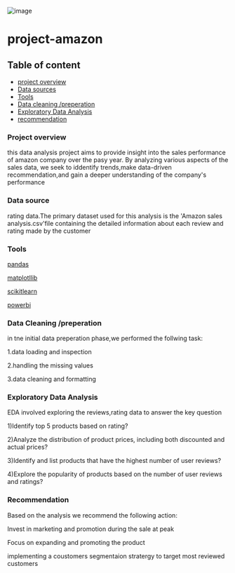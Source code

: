 ![image](https://github.com/Rishadrahman/project-amazon/assets/64669248/edb03bdc-1398-4951-bc9b-a570e8937c42)
# project-amazon

## Table of content

- [project overview](#project-overview)
- [Data sources](#data-sources)
- [Tools](#Tools)
- [Data cleaning /preperation](#Data-cleaning-/-preperation)
- [Exploratory Data Analysis](#Exploratory-Data-Analysis)
- [recommendation](#recommendations)

### Project overview
this data analysis project aims to provide insight into the sales performance of amazon company over the pasy year.
By analyzing various aspects of the sales data, we seek to iddentify trends,make data-driven recommendation,and gain a deeper understanding of the company's performance

### Data source 
rating data.The primary dataset used for this analysis is the 'Amazon sales analysis.csv'file containing the detailed information about each review and rating made by the customer

### Tools
[pandas](pandas)

[matplotllib](matplotllib)

[scikitlearn](scikitlearn)

[powerbi](powerbi)

###  Data Cleaning /preperation
in tne initial data preperation phase,we performed the follwing task:

1.data loading and inspection

2.handling the missing values

3.data cleaning and formatting


### Exploratory Data Analysis

EDA involved exploring the reviews,rating data to answer the key question

   1)Identify top 5 products based on rating?
   
   2)Analyze the distribution of product prices, including both discounted and actual prices?
   
   3)Identify and list products that have the highest number of user reviews?
   
   4)Explore the popularity of products based on the number of user reviews and ratings?
### Recommendation

Based on the analysis we recommend the following action:

 Invest in marketing and promotion during the sale at peak
 
 Focus on expanding and promoting the product
 
 implementing a coustomers segmentaion stratergy to target most reviewed customers


